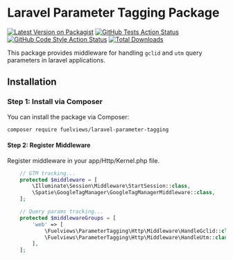 # Laravel Parameter Tagging Package

[![Latest Version on Packagist](https://img.shields.io/packagist/v/fuelviews/laravel-parameter-tagging.svg?style=flat-square)](https://packagist.org/packages/fuelviews/laravel-parameter-tagging)
[![GitHub Tests Action Status](https://img.shields.io/github/actions/workflow/status/fuelviews/laravel-robots-txt/run-tests.yml?branch=main&label=tests&style=flat-square)](https://github.com/fuelviews/laravel-parameter-tagging/actions?query=workflow%3Arun-tests+branch%3Amain)
[![GitHub Code Style Action Status](https://img.shields.io/github/actions/workflow/status/fuelviews/laravel-parameter-tagging/fix-php-code-style-issues.yml?branch=main&label=code%20style&style=flat-square)](https://github.com/fuelviews/laravel-parameter-tagging/actions?query=workflow%3A"Fix+PHP+code+style+issues"+branch%3Amain)
[![Total Downloads](https://img.shields.io/packagist/dt/fuelviews/laravel-parameter-tagging.svg?style=flat-square)](https://packagist.org/packages/fuelviews/laravel-parameter-tagging)


This package provides middleware for handling `gclid` and `utm` query parameters in laravel applications.

## Installation

### Step 1: Install via Composer

You can install the package via Composer:

```bash
composer require fuelviews/laravel-parameter-tagging
```

#### Step 2: Register Middleware

Register middleware in your app/Http/Kernel.php file.

```php
    // GTM tracking...
    protected $middleware = [
        \Illuminate\Session\Middleware\StartSession::class,
        \Spatie\GoogleTagManager\GoogleTagManagerMiddleware::class,
    ];

    // Query params tracking...
    protected $middlewareGroups = [
        'web' => [
            \Fuelviews\ParameterTagging\Http\Middleware\HandleGclid::class,
            \Fuelviews\ParameterTagging\Http\Middleware\HandleUtm::class,
        ],
    ];
```